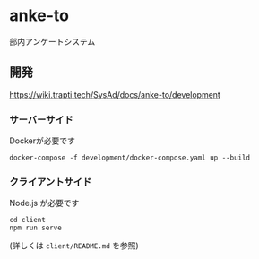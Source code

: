 # anke-to

部内アンケートシステム

## 開発
https://wiki.trapti.tech/SysAd/docs/anke-to/development
### サーバーサイド
Dockerが必要です
```
docker-compose -f development/docker-compose.yaml up --build
```

### クライアントサイド
Node.js が必要です
```
cd client
npm run serve
```

(詳しくは `client/README.md` を参照)